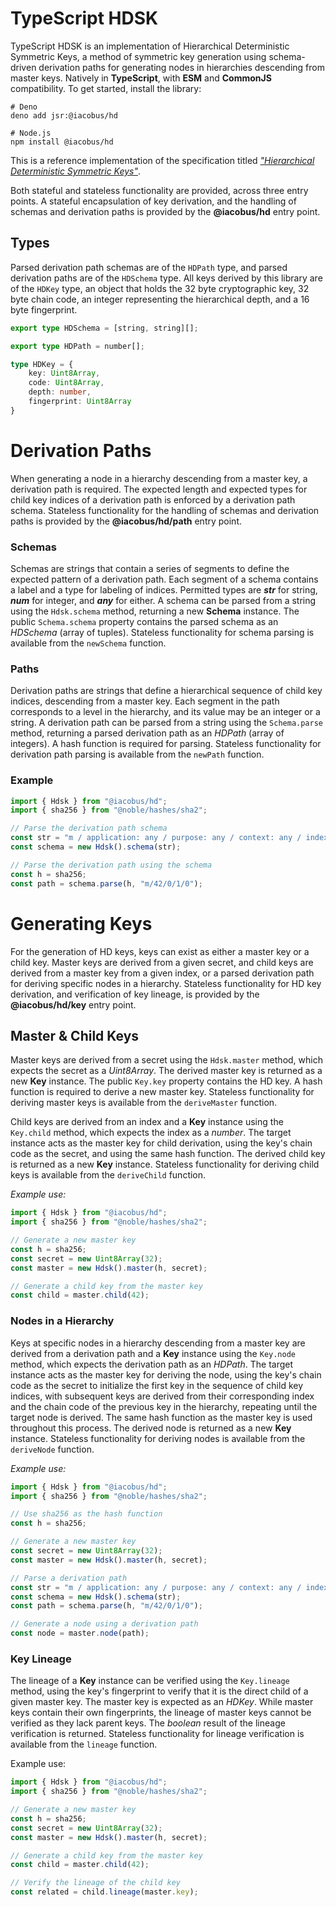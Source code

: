 # TypeScript HDSK
TypeScript HDSK is an implementation of Hierarchical Deterministic Symmetric Keys, a method of symmetric key generation using schema-driven derivation paths for generating nodes in hierarchies descending from master keys. Natively in **TypeScript**, with **ESM** and **CommonJS** compatibility. To get started, install the library:
```
# Deno
deno add jsr:@iacobus/hd

# Node.js
npm install @iacobus/hd
```
This is a reference implementation of the specification titled *["Hierarchical Deterministic Symmetric Keys"](https://gist.github.com/jacobhaap/d75c96f61bcc32154498842e620a3261)*.

Both stateful and stateless functionality are provided, across three entry points. A stateful encapsulation of key derivation, and the handling of schemas and derivation paths is provided by the **@iacobus/hd** entry point.

## Types
Parsed derivation path schemas are of the `HDPath` type, and parsed derivation paths are of the `HDSchema` type. All keys derived by this library are of the `HDKey` type, an object that holds the 32 byte cryptographic key, 32 byte chain code, an integer representing the hierarchical depth, and a 16 byte fingerprint.
```ts
export type HDSchema = [string, string][];

export type HDPath = number[];

type HDKey = {
    key: Uint8Array,
    code: Uint8Array,
    depth: number,
    fingerprint: Uint8Array
}
```

# Derivation Paths
When generating a node in a hierarchy descending from a master key, a derivation path is required. The expected length and expected types for child key indices of a derivation path is enforced by a derivation path schema. Stateless functionality for the handling of schemas and derivation paths is provided by the **@iacobus/hd/path** entry point.

### Schemas
Schemas are strings that contain a series of segments to define the expected pattern of a derivation path. Each segment of a schema contains a label and a type for labeling of indices. Permitted types are ***str*** for string, ***num*** for integer, and ***any*** for either. A schema can be parsed from a string using the `Hdsk.schema` method, returning a new **Schema** instance. The public `Schema.schema` property contains the parsed schema as an *HDSchema* (array of tuples). Stateless functionality for schema parsing is available from the `newSchema` function.

### Paths
Derivation paths are strings that define a hierarchical sequence of child key indices, descending from a master key. Each segment in the path corresponds to a level in the hierarchy, and its value may be an integer or a string. A derivation path can be parsed from a string using the `Schema.parse` method, returning a parsed derivation path as an *HDPath* (array of integers). A hash function is required for parsing. Stateless functionality for derivation path parsing is available from the `newPath` function.

### Example
```ts
import { Hdsk } from "@iacobus/hd";
import { sha256 } from "@noble/hashes/sha2";

// Parse the derivation path schema
const str = "m / application: any / purpose: any / context: any / index: num";
const schema = new Hdsk().schema(str);

// Parse the derivation path using the schema
const h = sha256;
const path = schema.parse(h, "m/42/0/1/0");
```

# Generating Keys
For the generation of HD keys, keys can exist as either a master key or a child key. Master keys are derived from a given secret, and child keys are derived from a master key from a given index, or a parsed derivation path for deriving specific nodes in a hierarchy. Stateless functionality for HD key derivation, and verification of key lineage, is provided by the **@iacobus/hd/key** entry point.

## Master & Child Keys
Master keys are derived from a secret using the `Hdsk.master` method, which expects the secret as a *Uint8Array*. The derived master key is returned as a new **Key** instance. The public `Key.key` property contains the HD key. A hash function is required to derive a new master key. Stateless functionality for deriving master keys is available from the `deriveMaster` function.

Child keys are derived from an index and a **Key** instance using the `Key.child` method, which expects the index as a *number*. The target instance acts as the master key for child derivation, using the key's chain code as the secret, and using the same hash function. The derived child key is returned as a new **Key** instance. Stateless functionality for deriving child keys is available from the `deriveChild` function.

*Example use:*
```ts
import { Hdsk } from "@iacobus/hd";
import { sha256 } from "@noble/hashes/sha2";

// Generate a new master key
const h = sha256;
const secret = new Uint8Array(32);
const master = new Hdsk().master(h, secret);

// Generate a child key from the master key
const child = master.child(42);
```

### Nodes in a Hierarchy
Keys at specific nodes in a hierarchy descending from a master key are derived from a derivation path and a **Key** instance using the `Key.node` method, which expects the derivation path as an *HDPath*. The target instance acts as the master key for deriving the node, using the key's chain code as the secret to initialize the first key in the sequence of child key indices, with subsequent keys are derived from their corresponding index and the chain code of the previous key in the hierarchy, repeating until the target node is derived. The same hash function as the master key is used throughout this process. The derived node is returned as a new **Key** instance. Stateless functionality for deriving nodes is available from the `deriveNode` function.

*Example use:*
```ts
import { Hdsk } from "@iacobus/hd";
import { sha256 } from "@noble/hashes/sha2";

// Use sha256 as the hash function
const h = sha256;

// Generate a new master key
const secret = new Uint8Array(32);
const master = new Hdsk().master(h, secret);

// Parse a derivation path
const str = "m / application: any / purpose: any / context: any / index: num";
const schema = new Hdsk().schema(str);
const path = schema.parse(h, "m/42/0/1/0");

// Generate a node using a derivation path
const node = master.node(path);
```

### Key Lineage
The lineage of a **Key** instance can be verified using the `Key.lineage` method, using the key's fingerprint to verify that it is the direct child of a given master key. The master key is expected as an *HDKey*. While master keys contain their own fingerprints, the lineage of master keys cannot be verified as they lack parent keys. The *boolean* result of the lineage verification is returned. Stateless functionality for lineage verification is available from the `lineage` function.

Example use:
```ts
import { Hdsk } from "@iacobus/hd";
import { sha256 } from "@noble/hashes/sha2";

// Generate a new master key
const h = sha256;
const secret = new Uint8Array(32);
const master = new Hdsk().master(h, secret);

// Generate a child key from the master key
const child = master.child(42);

// Verify the lineage of the child key
const related = child.lineage(master.key);
```
